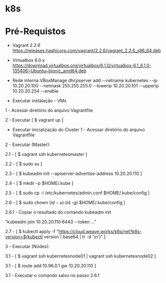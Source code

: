 # k8s

# Pré-Requistos

- Vagrant 2.2.6
https://releases.hashicorp.com/vagrant/2.2.6/vagrant_2.2.6_x86_64.deb

- Virtualbox 6.0.x
https://download.virtualbox.org/virtualbox/6.1.0/virtualbox-6.1_6.1.0-135406~Ubuntu~bionic_amd64.deb

- Rede interna
VBoxManage dhcpserver add --netname kubernetes --ip 10.20.20.100 --netmask 255.255.255.0 --lowerip 10.20.20.101 --upperip 10.20.20.254 --enable

- Executar instalação - VMs

1 - Acessar diretório do arquivo Vagrantfile

2 - Executar [ $ vagrant up ]

- Executar inicialização do Cluster
1 - Acessar diretório do arquivo Vagrantfile

2 - Executar (Master):

2.1 - [ $ vagrant ssh kubernetesmaster ]

2.2 - [ $ sudo su ]

2.3 - [ $ kubeadm init --apiserver-advertise-address 10.20.20.110 ]

2.4 - [ $ mkdir -p $HOME/.kube  ]

2.5 - [ $ sudo cp -i /etc/kubernetes/admin.conf $HOME/.kube/config ]

2.6 - [ $ sudo chown $(id -u):$(id -g) $HOME/.kube/config ]

2.6.1 - Copiar o resultado do comando kubeadm init

"kubeadm join 10.20.20.110:6443 --token ..."

2.7 - [ $ kubectl apply -f "https://cloud.weave.works/k8s/net?k8s-version=$(kubectl version | base64 | tr -d '\n')" ]

3 - Executar (Nodes):

3.1 - [ $ vagrant ssh kubernetesnode01 | vagrant ssh kubernetesnode02 ]

3.1 - [ $ route add 10.96.0.1 gw 10.20.20.110 ]

3.1 - Executar o comando salvo no passo 2.6.1
